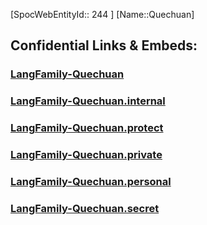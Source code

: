 ﻿---
type: LangFamily
tags: 
- Lang_Family
---
[SpocWebEntityId:: 244 ]
[Name::Quechuan]



## Confidential Links & Embeds: 

### [LangFamily-Quechuan](/_public/Language/Lang~Family/LangFamily-Quechuan.md) 

### [LangFamily-Quechuan.internal](/_internal/Language/Lang~Family/LangFamily-Quechuan.internal.md) 

### [LangFamily-Quechuan.protect](/_protect/Language/Lang~Family/LangFamily-Quechuan.protect.md) 

### [LangFamily-Quechuan.private](/_private/Language/Lang~Family/LangFamily-Quechuan.private.md) 

### [LangFamily-Quechuan.personal](/_personal/Language/Lang~Family/LangFamily-Quechuan.personal.md) 

### [LangFamily-Quechuan.secret](/_secret/Language/Lang~Family/LangFamily-Quechuan.secret.md) 

